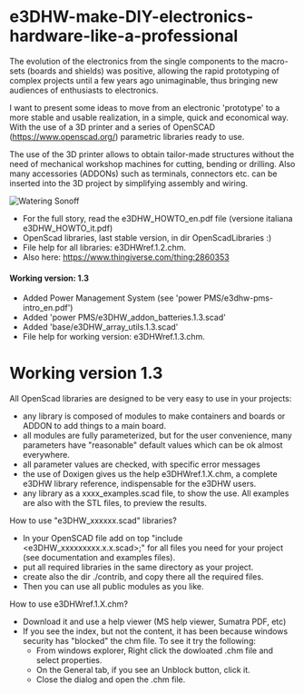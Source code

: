 # e3DHW-make-DIY-electronics-hardware-like-a-professional
 
The evolution of the electronics from the single components to the macro-sets (boards and shields)
was positive, allowing the rapid prototyping of complex projects until a few years ago
unimaginable, thus bringing new audiences of enthusiasts to electronics.

I want to present some ideas to move from an electronic 'prototype' to a more stable and usable
realization, in a simple, quick and economical way.
With the use of a 3D printer and a series of OpenSCAD (https://www.openscad.org/) parametric libraries ready to use.

The use of the 3D printer allows to obtain tailor-made structures without the need of mechanical
workshop machines for cutting, bending or drilling. Also many accessories (ADDONs) such as
terminals, connectors etc. can be inserted into the 3D project by simplifying assembly and wiring.

![Watering Sonoff](images/sonoff400.jpg  "Sonoff watering timer") 

- For the full story, read the e3DHW_HOWTO_en.pdf file (versione italiana e3DHW_HOWTO_it.pdf)
- OpenScad libraries, last stable version, in dir OpenScadLibraries :)
- File help for all libraries: e3DHWref.1.2.chm.
- Also here: https://www.thingiverse.com/thing:2860353

#### Working version: 1.3

 - Added Power Management System (see 'power PMS/e3dhw-pms-intro_en.pdf')
 - Added 'power PMS/e3DHW_addon_batteries.1.3.scad'
 - Added 'base/e3DHW_array_utils.1.3.scad'
 - File help for working version: e3DHWref.1.3.chm.

# Working version 1.3

All OpenScad libraries are designed to be very easy to use in your projects:

- any library is composed of modules to make containers and boards or ADDON to add things to a main board.
- all modules are fully parameterized, but for the user convenience, many parameters have "reasonable" default values which can
  be ok almost everywhere.
- all parameter values are checked, with specific error messages
- the use of Doxigen gives us the help e3DHWref.1.X.chm, a complete e3DHW library reference, indispensable for the e3DHW users.
- any library as a xxxx_examples.scad file, to show the use. All examples are also with the STL files, to preview the results.

How to use "e3DHW_xxxxxx.scad" libraries? 
- In your OpenSCAD file add on top "include <e3DHW_xxxxxxxxx.x.x.scad>;" for all files you need for your project (see 
documentation and examples files).
- put all required libraries in the same directory as your project.
- create also the dir ./contrib, and copy there all the required files.
- Then you can use all public modules as you like.

How to use e3DHWref.1.X.chm?
- Download it and use a help viewer (MS help viewer, Sumatra PDF, etc) 
- If you see the index, but not the content, it has been because windows security has "blocked" the chm file. To see it try the following:
  - From windows explorer, Right click the dowloated .chm file and select properties.
  - On the General tab, if you see an Unblock button, click it.
  - Close the dialog and open the .chm file.
